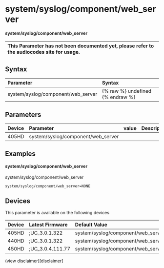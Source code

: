 ﻿---
description: system/syslog/component/web_server
search:
    keywords: ['system','syslog','component','web_server']
---

# system/syslog/component/web_server

#### system/syslog/component/web_server


| This Parameter has not been documented yet, please refer to the audiocodes site for usage.  |
| :--- |

## Syntax
| Parameter | Syntax |
| :--- | :--- |
|system/syslog/component/web_server | {% raw %} undefined {% endraw %} |

## Parameters
|Device|Parameter|value|Description|
|:---|:---|:---|:---|
| 405HD | system/syslog/component/web_server |  |  |

## Examples
#### system/syslog/component/web_server

system/syslog/component/web_server

```
system/syslog/component/web_server=NONE
```

## Devices
This parameter is available on the following devices

| Device | Latest Firmware | Default Value |
|:---|:---|:---|
| 405HD | ;UC_3.0.1.322 | system/syslog/component/web_server=NONE 
| 440HD | ;UC_3.0.1.322 | system/syslog/component/web_server=NONE 
| 450HD | ;UC_3.0.4.111.77 | system/syslog/component/web_server=NONE 

(view disclaimer)[disclaimer]
